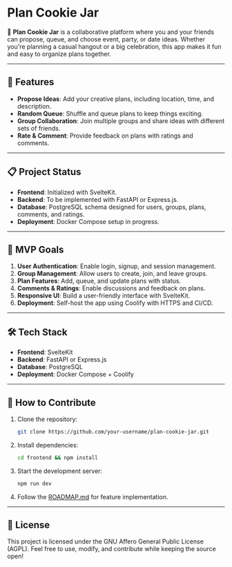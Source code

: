 # Plan Cookie Jar

🎉 **Plan Cookie Jar** is a collaborative platform where you and your friends can propose, queue, and choose event, party, or date ideas. Whether you're planning a casual hangout or a big celebration, this app makes it fun and easy to organize plans together.

---

## 🚀 Features
- **Propose Ideas**: Add your creative plans, including location, time, and description.
- **Random Queue**: Shuffle and queue plans to keep things exciting.
- **Group Collaboration**: Join multiple groups and share ideas with different sets of friends.
- **Rate & Comment**: Provide feedback on plans with ratings and comments.

---

## 📋 Project Status
- **Frontend**: Initialized with SvelteKit.
- **Backend**: To be implemented with FastAPI or Express.js.
- **Database**: PostgreSQL schema designed for users, groups, plans, comments, and ratings.
- **Deployment**: Docker Compose setup in progress.

---

## 🎯 MVP Goals
1. **User Authentication**: Enable login, signup, and session management.
2. **Group Management**: Allow users to create, join, and leave groups.
3. **Plan Features**: Add, queue, and update plans with status.
4. **Comments & Ratings**: Enable discussions and feedback on plans.
5. **Responsive UI**: Build a user-friendly interface with SvelteKit.
6. **Deployment**: Self-host the app using Coolify with HTTPS and CI/CD.

---

## 🛠️ Tech Stack
- **Frontend**: SvelteKit
- **Backend**: FastAPI or Express.js
- **Database**: PostgreSQL
- **Deployment**: Docker Compose + Coolify

---

## 📌 How to Contribute
1. Clone the repository:
   ```bash
   git clone https://github.com/your-username/plan-cookie-jar.git
   ```
2. Install dependencies:
   ```bash
   cd frontend && npm install
   ```
3. Start the development server:
   ```bash
   npm run dev
   ```
4. Follow the [ROADMAP.md](./ROADMAP.md) for feature implementation.

---

## 📖 License
This project is licensed under the GNU Affero General Public License (AGPL). Feel free to use, modify, and contribute while keeping the source open!
